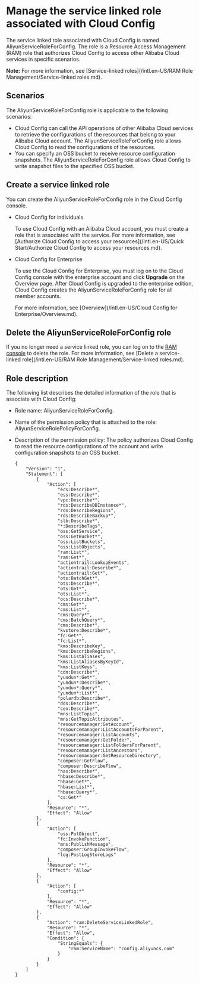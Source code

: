 # Manage the service linked role associated with Cloud Config

The service linked role associated with Cloud Config is named AliyunServiceRoleForConfig. The role is a Resource Access Management \(RAM\) role that authorizes Cloud Config to access other Alibaba Cloud services in specific scenarios.

**Note:** For more information, see [Service-linked roles](/intl.en-US/RAM Role Management/Service-linked roles.md).

## Scenarios

The AliyunServiceRoleForConfig role is applicable to the following scenarios:

-   Cloud Config can call the API operations of other Alibaba Cloud services to retrieve the configurations of the resources that belong to your Alibaba Cloud account. The AliyunServiceRoleForConfig role allows Cloud Config to read the configurations of the resources.
-   You can specify an OSS bucket to receive resource configuration snapshots. The AliyunServiceRoleForConfig role allows Cloud Config to write snapshot files to the specified OSS bucket.

## Create a service linked role

You can create the AliyunServiceRoleForConfig role in the Cloud Config console.

-   Cloud Config for individuals

    To use Cloud Config with an Alibaba Cloud account, you must create a role that is associated with the service. For more information, see [Authorize Cloud Config to access your resources](/intl.en-US/Quick Start/Authorize Cloud Config to access your resources.md).

-   Cloud Config for Enterprise

    To use the Cloud Config for Enterprise, you must log on to the Cloud Config console with the enterprise account and click **Upgrade** on the Overview page. After Cloud Config is upgraded to the enterprise edition, Cloud Config creates the AliyunServiceRoleForConfig role for all member accounts.

    For more information, see [Overview](/intl.en-US/Cloud Config for Enterprise/Overview.md).


## Delete the AliyunServiceRoleForConfig role

If you no longer need a service linked role, you can log on to the [RAM console](https://ram.console.aliyun.com/) to delete the role. For more information, see [Delete a service-linked role](/intl.en-US/RAM Role Management/Service-linked roles.md).

## Role description

The following list describes the detailed information of the role that is associate with Cloud Config:

-   Role name: AliyunServiceRoleForConfig.
-   Name of the permission policy that is attached to the role: AliyunServiceRolePolicyForConfig.
-   Description of the permission policy: The policy authorizes Cloud Config to read the resource configurations of the account and write configuration snapshots to an OSS bucket.

    ```
    {
        "Version": "1",
        "Statement": [
            {
                "Action": [
                    "ecs:Describe*",
                    "ess:Describe*",
                    "vpc:Describe*",
                    "rds:DescribeDBInstance*",
                    "rds:DescribeRegions",
                    "rds:DescribeBackup*",
                    "slb:Describe*",
                    "*:DescribeTags",
                    "oss:GetService",
                    "oss:GetBucket*",
                    "oss:ListBuckets",
                    "oss:ListObjects",
                    "ram:List*",
                    "ram:Get*",
                    "actiontrail:LookupEvents",
                    "actiontrail:Describe*",
                    "actiontrail:Get*",
                    "ots:BatchGet*",
                    "ots:Describe*",
                    "ots:Get*",
                    "ots:List*",
                    "ocs:Describe*",
                    "cms:Get*",
                    "cms:List*",
                    "cms:Query*",
                    "cms:BatchQuery*",
                    "cms:Describe*",
                    "kvstore:Describe*",
                    "fc:Get*",
                    "fc:List*",
                    "kms:DescribeKey",
                    "kms:DescribeRegions",
                    "kms:ListAliases",
                    "kms:ListAliasesByKeyId",
                    "kms:ListKeys",
                    "cdn:Describe*",
                    "yundun*:Get*",
                    "yundun*:Describe*",
                    "yundun*:Query*",
                    "yundun*:List*",
                    "polardb:Describe*",
                    "dds:Describe*",
                    "cen:Describe*",
                    "mns:ListTopic",
                    "mns:GetTopicAttributes",
                    "resourcemanager:GetAccount",
                    "resourcemanager:ListAccountsForParent",
                    "resourcemanager:ListAccounts",
                    "resourcemanager:GetFolder",
                    "resourcemanager:ListFoldersForParent",
                    "resourcemanager:ListAncestors",
                    "resourcemanager:GetResourceDirectory",
                    "composer:GetFlow",
                    "composer:DescribeFlow",
                    "nas:Describe*",
                    "hbase:Describe*",
                    "hbase:Get*",
                    "hbase:List*",
                    "hbase:Query*",
                    "cs:Get*"
                ],
                "Resource": "*",
                "Effect": "Allow"
            },
            {
                "Action": [
                    "oss:PutObject",
                    "fc:InvokeFunction",
                    "mns:PublishMessage",
                    "composer:GroupInvokeFlow",
                    "log:PostLogStoreLogs"
                ],
                "Resource": "*",
                "Effect": "Allow"
            },
            {
                "Action": [
                    "config:*"
                ],
                "Resource": "*",
                "Effect": "Allow"
            },
            {
                "Action": "ram:DeleteServiceLinkedRole",
                "Resource": "*",
                "Effect": "Allow",
                "Condition": {
                    "StringEquals": {
                        "ram:ServiceName": "config.aliyuncs.com"
                    }
                }
            }
        ]
    }
    ```


